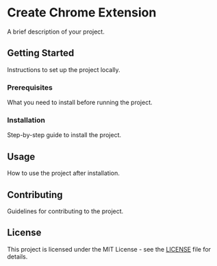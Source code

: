 # Create Chrome Extension

A brief description of your project.

## Getting Started

Instructions to set up the project locally.

### Prerequisites

What you need to install before running the project.

### Installation

Step-by-step guide to install the project.

## Usage

How to use the project after installation.

## Contributing

Guidelines for contributing to the project.

## License

This project is licensed under the MIT License - see the [LICENSE](LICENSE) file for details.
